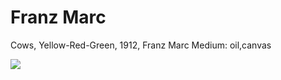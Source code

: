 # Franz Marc
Cows, Yellow-Red-Green, 1912, Franz Marc
Medium: oil,canvas

<img src="https://64.media.tumblr.com/3c934537b0017933cf6d46431f0fc3a4/0044b3ffb75291af-e6/s1280x1920/4513b6a7949bc55cbb4ce9116568ef1de883eee8.jpg">


